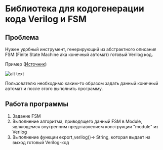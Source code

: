 # Библиотека для кодогенерации кода Verilog и FSM

## Проблема
Нужен удобный инструмент, генерирующий из абстрактного описания FSM (Finite State Machine aka конечный автомат) готовый Verilog код. 

Пример ([Источник](https://verilogguide.readthedocs.io/en/latest/verilog/fsm.html))

![alt text](imgs/MooreEdgeDetector.png "FSM")

Пользователю необходимо каким-то образом задать данный конечный автомат и после этого выполнить программу.

## Работа программы
1. Задание FSM
2. Выполнение алгоритма, приводящего данный FSM в Module, являющемся внутренним представлением конструкции "module" из Verilog
3. Выполнение функции export_verilog()-> String, которая выдает на выход готовый Verilog-код
